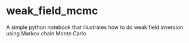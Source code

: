 # weak_field_mcmc
A simple python notebook that illustrates how to do weak field inversion using Markov chain Monte Carlo
